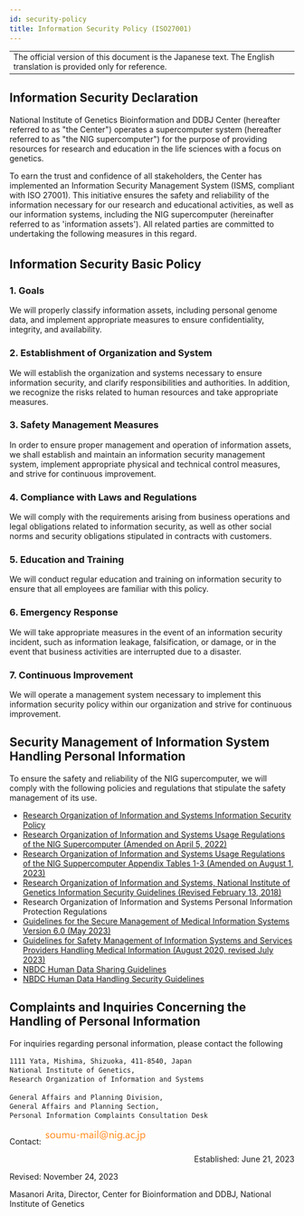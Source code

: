 ```yaml
---
id: security-policy
title: Information Security Policy (ISO27001)
---
```


<table>
<tr><td>
The official version of this document is the Japanese text.
The English translation is provided only for reference.
</td></tr>
</table>

## Information Security Declaration

National Institute of Genetics Bioinformation and DDBJ Center (hereafter referred to as "the Center") operates a supercomputer system (hereafter referred to as "the NIG supercomputer") for the purpose of providing resources for research and education in the life sciences with a focus on genetics.


To earn the trust and confidence of all stakeholders, the Center has implemented an Information Security Management System (ISMS, compliant with ISO 27001). This initiative ensures the safety and reliability of the information necessary for our research and educational activities, as well as our information systems, including the NIG supercomputer (hereinafter referred to as 'information assets'). All related parties are committed to undertaking the following measures in this regard.



## Information Security Basic Policy　

### 1. Goals

We will properly classify information assets, including personal genome data, and implement appropriate measures to ensure confidentiality, integrity, and availability.

### 2. Establishment of Organization and System

We will establish the organization and systems necessary to ensure information security, and clarify responsibilities and authorities. In addition, we recognize the risks related to human resources and take appropriate measures.

### 3. Safety Management Measures

In order to ensure proper management and operation of information assets, we shall establish and maintain an information security management system, implement appropriate physical and technical control measures, and strive for continuous improvement.

### 4. Compliance with Laws and Regulations

We will comply with the requirements arising from business operations and legal obligations related to information security, as well as other social norms and security obligations stipulated in contracts with customers.


### 5. Education and Training

We will conduct regular education and training on information security to ensure that all employees are familiar with this policy.

### 6. Emergency Response

We will take appropriate measures in the event of an information security incident, such as information leakage, falsification, or damage, or in the event that business activities are interrupted due to a disaster.

### 7. Continuous Improvement

We will operate a management system necessary to implement this information security policy within our organization and strive for continuous improvement.


## Security Management of Information System Handling Personal Information

To ensure the safety and reliability of the NIG supercomputer, we will comply with the following policies and regulations that stipulate the safety management of its use.

- [Research Organization of Information and Systems Information Security Policy](/pdf/ROIS_security_policy.pdf) 
- [Research Organization of Information and Systems Usage Regulations of the NIG Supercomputer  (Amended on April 5, 2022)](/pdf/nigsc_use_policy_2204.pdf)
- [Research Organization of Information and Systems Usage Regulations of the NIG Suppercomputer Appendix Tables 1-3 (Amended on August 1, 2023)](/pdf/tables_of_nigsc_use_policy_20230801.pdf)
- [Research Organization of Information and Systems, National Institute of Genetics Information Security Guidelines (Revised February 13, 2018)](/pdf/nig_security_guide_20180213.pdf)
- Research Organization of Information and Systems Personal Information Protection Regulations
- [Guidelines for the Secure Management of Medical Information Systems Version 6.0 (May 2023)](https://www.mhlw.go.jp/stf/shingi/0000516275_00006.html)
- [Guidelines for Safety Management of Information Systems and Services Providers Handling Medical Information (August 2020, revised July 2023)](https://www.meti.go.jp/policy/mono_info_service/healthcare/teikyoujigyousyagl.html)
- [NBDC Human Data Sharing Guidelines](https://humandbs.biosciencedbc.jp/en/guidelines/data-sharing-guidelines)
- [NBDC Human Data Handling Security Guidelines](https://humandbs.biosciencedbc.jp/en/guidelines)





## Complaints and Inquiries Concerning the Handling of Personal Information

For inquiries regarding personal information, please contact the following

```
1111 Yata, Mishima, Shizuoka, 411-8540, Japan
National Institute of Genetics, 
Research Organization of Information and Systems

General Affairs and Planning Division, 
General Affairs and Planning Section,
Personal Information Complaints Consultation Desk
```

Contact: ![](soumu_mail.png)


<p align="right">
Established: June 21, 2023

Revised: November 24, 2023

Masanori Arita, Director, Center for Bioinformation and DDBJ, National Institute of Genetics
</p>




